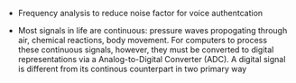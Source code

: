 

- Frequency analysis to reduce noise factor for voice authentcation 


- Most signals in life are continuous: pressure waves propogating through air, chemical reactions, body movement. For computers to process these continuous signals, however, they must be converted to digital representations via a Analog-to-Digital Converter (ADC). A digital signal is different from its continous counterpart in two primary way


 
 
 
 



